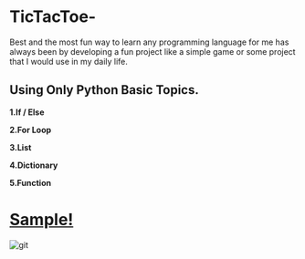 # TicTacToe-
Best and the most fun way to learn any programming language for me has always been by developing a fun project like a simple game or some project that I would use in my daily life.
<h2>Using Only Python Basic Topics.</h2>

<b><p>1.If / Else</p></b>
<b><p>2.For Loop</p></b>
<b><p>3.List</p></b>
<b><p>4.Dictionary</p></b>
<b><p>5.Function</p></b>

<u><h1>Sample!</h1></u>
![git](https://user-images.githubusercontent.com/61063171/93457083-369e1c00-f8fc-11ea-8d84-24c2c1dc9280.png)
